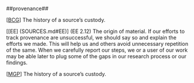 ##provenance##

\[[BCG](SOURCES.md#BCG)\] The history of a source’s custody.

\[[EE] (SOURCES.md#EE)\] (EE 2.12) The origin of material. If our efforts to track provenance are unsuccessful, we should say so and explain the efforts we made. This will help us and others avoid unnecessary repetition of the same. When we carefully
report our steps, we or a user of our work may be able later to plug some of the gaps in our research process or our findings.

\[[MGP](SOURCES.md#MGP)\] The history of a source’s custody.
